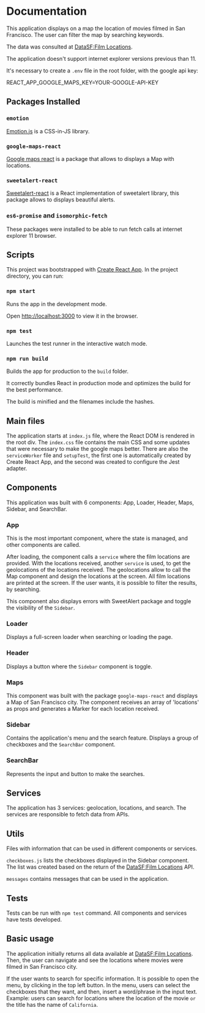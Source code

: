 # Documentation

This application displays on a map the location of movies filmed in San Francisco. The user can filter the map by searching keywords.

The data was consulted at [DataSF:Film Locations](https://data.sfgov.org/Culture-and-Recreation/Film-Locations-in-San-Francisco/yitu-d5am).

The application doesn't support internet explorer versions previous than 11.

It's necessary to create a `.env` file in the root folder, with the google api key:

REACT_APP_GOOGLE_MAPS_KEY=YOUR-GOOGLE-API-KEY

## Packages Installed

### `emotion`

[Emotion.js](https://github.com/emotion-js/emotion) is a CSS-in-JS library.

### `google-maps-react`

[Google maps react](https://github.com/fullstackreact/google-maps-react/blob/master/README.md) is a package that allows to displays a Map with locations.

### `sweetalert-react`

[Sweetalert-react](https://github.com/chentsulin/sweetalert-react) is a React implementation of sweetalert library, this package allows to displays beautiful alerts.

### `es6-promise` and `isomorphic-fetch`

These packages were installed to be able to run fetch calls at internet explorer 11 browser.

## Scripts

This project was bootstrapped with [Create React App](https://github.com/facebook/create-react-app). In the project directory, you can run:

### `npm start`

Runs the app in the development mode.

Open [http://localhost:3000](http://localhost:3000) to view it in the browser.

### `npm test`

Launches the test runner in the interactive watch mode.

### `npm run build`

Builds the app for production to the `build` folder.

It correctly bundles React in production mode and optimizes the build for the best performance.

The build is minified and the filenames include the hashes.

## Main files

The application starts at `index.js` file, where the React DOM is rendered in the root div. The `index.css` file contains the main CSS and some updates that were necessary to make the google maps better. There are also the `serviceWorker` file and `setupTest`, the first one is automatically created by Create React App, and the second was created to configure the Jest adapter.

## Components

This application was built with 6 components: App, Loader, Header, Maps, Sidebar, and SearchBar.

### App

This is the most important component, where the state is managed, and other components are called.

After loading, the component calls a `service` where the film locations are provided. With the locations received, another `service` is used, to get the geolocations of the locations received. The geolocations allow to call the Map component and design the locations at the screen. All film locations are printed at the screen. If the user wants, it is possible to filter the results, by searching.

This component also displays errors with SweetAlert package and toggle the visibility of the `Sidebar`.

### Loader

Displays a full-screen loader when searching or loading the page.

### Header

Displays a button where the `Sidebar` component is toggle.

### Maps

This component was built with the package `google-maps-react` and displays a Map of San Francisco city. The component receives an array of 'locations' as props and generates a Marker for each location received.

### Sidebar

Contains the application's menu and the search feature. Displays a group of checkboxes and the `SearchBar` component.

### SearchBar

Represents the input and button to make the searches.

## Services

The application has 3 services: geolocation, locations, and search. The services are responsible to fetch data from APIs.

## Utils

Files with information that can be used in different components or services.

`checkboxes.js` lists the checkboxes displayed in the Sidebar component. The list was created based on the return of the [DataSF:Film Locations](https://data.sfgov.org/Culture-and-Recreation/Film-Locations-in-San-Francisco/yitu-d5am) API.

`messages` contains messages that can be used in the application.

## Tests

Tests can be run with `npm test` command. All components and services have tests developed.

## Basic usage

The application initially returns all data available at [DataSF:Film Locations](https://data.sfgov.org/Culture-and-Recreation/Film-Locations-in-San-Francisco/yitu-d5am). Then, the user can navigate and see the locations where movies were filmed in San Francisco city.

If the user wants to search for specific information. It is possible to open the menu, by clicking in the top left button. In the menu, users can select the checkboxes that they want, and then, insert a word/phrase in the input text. Example: users can search for locations where the location of the movie `or` the title has the name of `California`.

